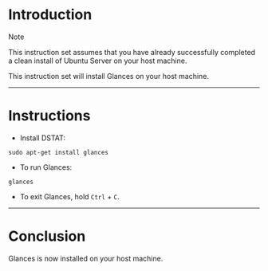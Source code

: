 # Introduction
> [!NOTE]
> This instruction set assumes that you have already successfully completed a clean install of Ubuntu Server on your host machine.

This instruction set will install Glances on your host machine.

-----
# Instructions
* Install DSTAT:
```
sudo apt-get install glances
```
* To run Glances:
```
glances
```
* To exit Glances, hold `Ctrl` + `C`.
-----
# Conclusion
Glances is now installed on your host machine.

